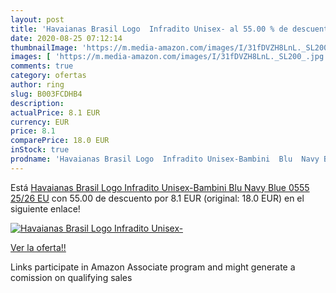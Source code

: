 ```yaml
---
layout: post
title: 'Havaianas Brasil Logo  Infradito Unisex- al 55.00 % de descuento'
date: 2020-08-25 07:12:14
thumbnailImage: 'https://m.media-amazon.com/images/I/31fDVZH8LnL._SL200_.jpg'
images: [ 'https://m.media-amazon.com/images/I/31fDVZH8LnL._SL200_.jpg' ]
comments: true
category: ofertas
author: ring
slug: B003FCDHB4
description:
actualPrice: 8.1 EUR
currency: EUR
price: 8.1
comparePrice: 18.0 EUR
inStock: true
prodname: 'Havaianas Brasil Logo  Infradito Unisex-Bambini  Blu  Navy Blue 0555   25/26 EU'
---
```


Está [Havaianas Brasil Logo  Infradito Unisex-Bambini  Blu  Navy Blue 0555   25/26 EU](https://www.amazon.it/dp/B003FCDHB4/?tag=tolees00-21) con 55.00 de descuento por 8.1 EUR (original: 18.0 EUR) en el siguiente enlace!

[![Havaianas Brasil Logo  Infradito Unisex-](https://m.media-amazon.com/images/I/31fDVZH8LnL._SL200_.jpg)](https://www.amazon.it/dp/B003FCDHB4/?tag=tolees00-21)

[Ver la oferta!!](https://www.amazon.it/dp/B003FCDHB4/?tag=tolees00-21)

Links participate in Amazon Associate program and might generate a comission on qualifying sales


